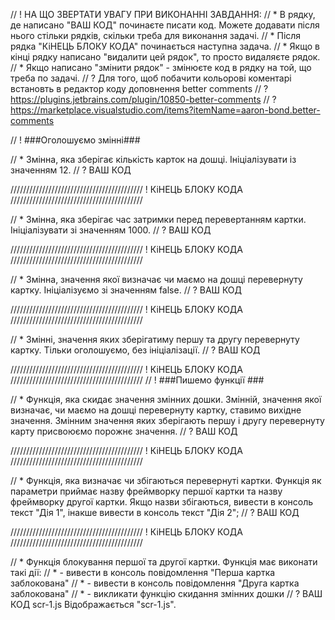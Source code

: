 
// ! НА ЩО ЗВЕРТАТИ УВАГУ ПРИ ВИКОНАННІ ЗАВДАННЯ:
// * В рядку, де написано "ВАШ КОД" починаєте писати код. Можете додавати після нього стільки рядків, скільки треба для виконання задачі.
// *  Після рядка "КіНЕЦЬ БЛОКУ КОДА" починається наступна задача.
// * Якщо в кінці рядку написано "видалити цей рядок", то просто видаляєте рядок.
// * Якщо написано "змінити рядок" - змінюєте код в рядку на той, що треба по задачі.
// ? Для того, щоб побачити кольорові коментарі встановть в редактор коду доповнення better comments
// ? https://plugins.jetbrains.com/plugin/10850-better-comments
// ? https://marketplace.visualstudio.com/items?itemName=aaron-bond.better-comments

// ! ###Оголошуємо змінні###

// * Змінна, яка зберігає кількість карток на дошці. Ініціалізувати із значенням 12.
// ? ВАШ КОД

////////////////////////////////////////// ! КіНЕЦЬ БЛОКУ КОДА //////////////////////////////////////////

// * Змінна, яка зберігає час затримки перед перевертанням картки. Ініціалізувати зі значенням 1000.
// ? ВАШ КОД

////////////////////////////////////////// ! КіНЕЦЬ БЛОКУ КОДА //////////////////////////////////////////

// * Змінна, значення якої визначає чи маємо на дошці перевернуту картку. Ініціалізуємо зі значенням false.
// ? ВАШ КОД

////////////////////////////////////////// ! КіНЕЦЬ БЛОКУ КОДА //////////////////////////////////////////

// * Змінні, значення яких зберігатиму першу та другу перевернуту картку. Тільки оголошуємо, без ініціалізації.
// ? ВАШ КОД

////////////////////////////////////////// ! КіНЕЦЬ БЛОКУ КОДА //////////////////////////////////////////
// ! ###Пишемо функції ###

// * Функція, яка скидає значення змінних дошки. Змінній, значення якої визначає, чи маємо на дошці перевернуту картку, ставимо вихідне значення. Змінним значення яких зберігають першу і другу перевернуту карту присвоюємо порожнє значення.
// ? ВАШ КОД

////////////////////////////////////////// ! КіНЕЦЬ БЛОКУ КОДА //////////////////////////////////////////

// * Функція, яка визначає чи збігаються перевернуті картки. Функція як параметри приймає назву фреймворку першої картки та назву фреймворку другої картки. Якщо назви збігаються, вивести в консоль текст "Дія 1", інакше вивести в консоль текст "Дія 2";
// ? ВАШ КОД

////////////////////////////////////////// ! КіНЕЦЬ БЛОКУ КОДА //////////////////////////////////////////

// * Функція блокування першої та другої картки. Функція має виконати такі дії:
// * - вивести в консоль повідомлення "Перша картка заблокована"
// * - вивести в консоль повідомлення "Друга картка заблокована"
// * - викликати функцію скидання змінних дошки
// ? ВАШ КОД
scr-1.js
Відображається "scr-1.js".